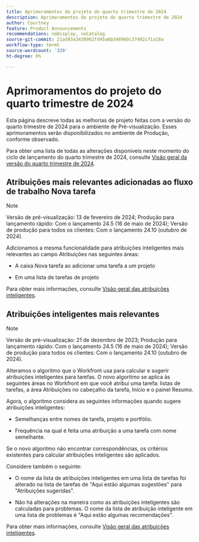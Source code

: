 ```yaml
---
title: Aprimoramentos do projeto do quarto trimestre de 2024
description: Aprimoramentos do projeto do quarto trimestre de 2024
author: Courtney
feature: Product Announcements
recommendations: noDisplay, noCatalog
source-git-commit: 21ad93a3438962fd45a6b348960c37402c71a18a
workflow-type: tm+mt
source-wordcount: '329'
ht-degree: 0%

---
```


# Aprimoramentos do projeto do quarto trimestre de 2024

Esta página descreve todas as melhorias de projeto feitas com a versão do quarto trimestre de 2024 para o ambiente de Pré-visualização. Esses aprimoramentos serão disponibilizados no ambiente de Produção, conforme observado.

Para obter uma lista de todas as alterações disponíveis neste momento do ciclo de lançamento do quarto trimestre de 2024, consulte [Visão geral da versão do quarto trimestre de 2024](/help/quicksilver/product-announcements/product-releases/24-q4-release-activity/24-q4-release-overview.md).

## Atribuições mais relevantes adicionadas ao fluxo de trabalho Nova tarefa

>[!NOTE]
>
>Versão de pré-visualização: 13 de fevereiro de 2024; Produção para lançamento rápido: Com o lançamento 24.5 (16 de maio de 2024); Versão de produção para todos os clientes: Com o lançamento 24.10 (outubro de 2024).

Adicionamos a mesma funcionalidade para atribuições inteligentes mais relevantes ao campo Atribuições nas seguintes áreas:

* A caixa Nova tarefa ao adicionar uma tarefa a um projeto

* Em uma lista de tarefas de projeto

Para obter mais informações, consulte [Visão geral das atribuições inteligentes](/help/quicksilver/manage-work/tasks/assign-tasks/smart-assignments.md).

## Atribuições inteligentes mais relevantes

>[!NOTE]
>
>Versão de pré-visualização: 21 de dezembro de 2023; Produção para lançamento rápido: Com o lançamento 24.5 (16 de maio de 2024); Versão de produção para todos os clientes: Com o lançamento 24.10 (outubro de 2024).

Alteramos o algoritmo que o Workfront usa para calcular e sugerir atribuições inteligentes para tarefas. O novo algoritmo se aplica às seguintes áreas no Workfront em que você atribui uma tarefa: listas de tarefas, a área Atribuições no cabeçalho da tarefa, Início e o painel Resumo.

Agora, o algoritmo considera as seguintes informações quando sugere atribuições inteligentes:

* Semelhanças entre nomes de tarefa, projeto e portfólio.

* Frequência na qual é feita uma atribuição a uma tarefa com nome semelhante.

Se o novo algoritmo não encontrar correspondências, os critérios existentes para calcular atribuições inteligentes são aplicados.

Considere também o seguinte:

* O nome da lista de atribuições inteligentes em uma lista de tarefas foi alterado na lista de tarefas de &quot;Aqui estão algumas sugestões&quot; para &quot;Atribuições sugeridas&quot;.

* Não há alterações na maneira como as atribuições inteligentes são calculadas para problemas. O nome da lista de atribuição inteligente em uma lista de problemas é &quot;Aqui estão algumas recomendações&quot;.

Para obter mais informações, consulte [Visão geral das atribuições inteligentes](/help/quicksilver/manage-work/tasks/assign-tasks/smart-assignments.md).
